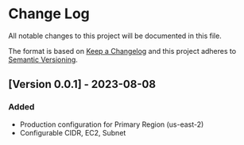 # Change Log
All notable changes to this project will be documented in this file.
 
The format is based on [Keep a Changelog](http://keepachangelog.com/)
and this project adheres to [Semantic Versioning](http://semver.org/).

## [Version 0.0.1] - 2023-08-08

### Added
- Production configuration for Primary Region (us-east-2)
- Configurable CIDR, EC2, Subnet
